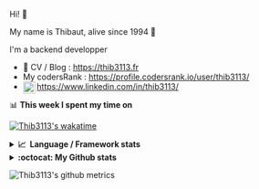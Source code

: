 Hi! 👋

My name is Thibaut, alive since 1994 🍷

I'm a backend developper

-   📝 CV / Blog : https://thib3113.fr
-   My codersRank : https://profile.codersrank.io/user/thib3113/
-   <a href="https://www.linkedin.com/in/thib3113/"><img align="left" alt="Thib3113's Linkedin" width="21px" src="https://img.icons8.com/color/48/linkedin.png" /></a> https://www.linkedin.com/in/thib3113/

📊 **This week I spent my time on**

[![Thib3113's wakatime](https://github-readme-stats.vercel.app/api/wakatime?username=thib3113&layout=default&theme=dracula&langs_count=6&hide_title=true&hide_border=true)](https://wakatime.com/@thib3113)

<details>
  <summary><b>📈&nbsp;&nbsp;Language&nbsp;/&nbsp;Framework stats</b></summary>
  <br/>  
  <a href='https://profile.codersrank.io/user/thib3113/'>
  <img src='http://cr-skills-chart-widget.azurewebsites.net/api/api?username=thib3113&padding=30&skills=php,batchfile,javascript,less,mysql,reactjs,scss,shell,typescript,vue'>
  </a>
</details>

<details>
  <summary><b>:octocat: My Github stats</b></summary>
  <br/>  
  
  <img src="https://github-readme-stats.vercel.app/api?username=thib3113&theme=dracula&show_icons=true&" alt="Thib3113's GitHub stats" />

<!--START_SECTION:activity-->

1. 🚀 Published release [v1.1.11](https://github.com/spailybot/moleculer-auto-openapi/releases/tag/v1.1.11) in [spailybot/moleculer-auto-openapi](https://github.com/spailybot/moleculer-auto-openapi)
2. 🚀 Published release [v0.1.10](https://github.com/spailybot/moleculer-auto-openapi/releases/tag/v0.1.10) in [spailybot/moleculer-auto-openapi](https://github.com/spailybot/moleculer-auto-openapi)
3. 🚀 Published release [v0.1.9](https://github.com/spailybot/moleculer-auto-openapi/releases/tag/v0.1.9) in [spailybot/moleculer-auto-openapi](https://github.com/spailybot/moleculer-auto-openapi)
4. 🚀 Published release [v0.1.8](https://github.com/spailybot/moleculer-auto-openapi/releases/tag/v0.1.8) in [spailybot/moleculer-auto-openapi](https://github.com/spailybot/moleculer-auto-openapi)
5. 🚀 Published release [v0.1.7](https://github.com/spailybot/moleculer-auto-openapi/releases/tag/v0.1.7) in [spailybot/moleculer-auto-openapi](https://github.com/spailybot/moleculer-auto-openapi)
 <!--END_SECTION:activity-->

</details>

![Thib3113's github metrics](https://gist.githubusercontent.com/thib3113/83a96e16f8bca103f1b0e376186c66ec/raw/github-metrics.svg)

